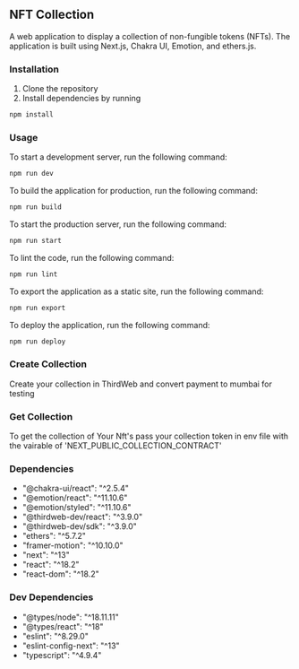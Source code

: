## NFT Collection

A web application to display a collection of non-fungible tokens (NFTs). The application is built using Next.js, Chakra UI, Emotion, and ethers.js.

### Installation

1. Clone the repository
2. Install dependencies by running

```bash
npm install
```

### Usage

To start a development server, run the following command:

```bash
npm run dev
```

To build the application for production, run the following command:

```bash
npm run build
```

To start the production server, run the following command:

```bash
npm run start
```

To lint the code, run the following command:

```bash
npm run lint
```

To export the application as a static site, run the following command:

```bash
npm run export
```

To deploy the application, run the following command:

```bash
npm run deploy
```

### Create Collection

Create your collection in ThirdWeb and convert payment to mumbai for testing

### Get Collection

To get the collection of Your Nft's pass your collection token in env file with the vairable of 'NEXT_PUBLIC_COLLECTION_CONTRACT'

### Dependencies

- "@chakra-ui/react": "^2.5.4"
- "@emotion/react": "^11.10.6"
- "@emotion/styled": "^11.10.6"
- "@thirdweb-dev/react": "^3.9.0"
- "@thirdweb-dev/sdk": "^3.9.0"
- "ethers": "^5.7.2"
- "framer-motion": "^10.10.0"
- "next": "^13"
- "react": "^18.2"
- "react-dom": "^18.2"

### Dev Dependencies

- "@types/node": "^18.11.11"
- "@types/react": "^18"
- "eslint": "^8.29.0"
- "eslint-config-next": "^13"
- "typescript": "^4.9.4"
